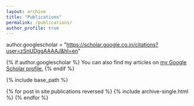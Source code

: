 ```yaml
---
layout: archive
title: "Publications"
permalink: /publications/
author_profile: true
---
```


author.googlescholar = "https://scholar.google.co.in/citations?user=zSnUDggAAAAJ&hl=en"

{% if author.googlescholar %}
  You can also find my articles on <u><a href="{{author.googlescholar}}">my Google Scholar profile</a>.</u>
{% endif %}

{% include base_path %}

{% for post in site.publications reversed %}
  {% include archive-single.html %}
{% endfor %}
